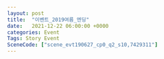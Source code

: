```yaml
---
layout: post
title:  "이벤트_2019여름_엔딩"
date:   2021-12-22 06:00:00 +0000
categories: Event
Tags: Story Event
SceneCode: ["scene_evt190627_cp0_q2_s10,7429311"]
---
```

